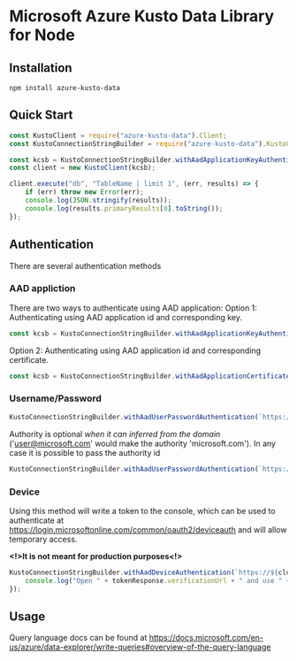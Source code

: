# Microsoft Azure Kusto Data Library for Node

## Installation

`npm install azure-kusto-data`

## Quick Start

```javascript 
const KustoClient = require("azure-kusto-data").Client;
const KustoConnectionStringBuilder = require("azure-kusto-data").KustoConnectionStringBuilder;

const kcsb = KustoConnectionStringBuilder.withAadApplicationKeyAuthentication(`https://${clusterName}.kusto.windows.net`,'appid','appkey','authorityId');
const client = new KustoClient(kcsb);

client.execute("db", "TableName | limit 1", (err, results) => {
    if (err) throw new Error(err);
    console.log(JSON.stringify(results));
    console.log(results.primaryResults[0].toString());
});

```

## Authentication
There are several authentication methods

### AAD appliction
There are two ways to authenticate using AAD application:
Option 1: Authenticating using AAD application id and corresponding key.
```javascript
const kcsb = KustoConnectionStringBuilder.withAadApplicationKeyAuthentication(`https://${clusterName}.kusto.windows.net`,'appid','appkey','authorityId');
```

Option 2: Authenticating using AAD application id and corresponding certificate.

```javascript
const kcsb = KustoConnectionStringBuilder.withAadApplicationCertificateAuthentication(`https://${clusterName}.kusto.windows.net`, 'appid', 'certificate', 'thumbprint', 'authorityId');
```


### Username/Password
```javascript
KustoConnectionStringBuilder.withAadUserPasswordAuthentication(`https://${clusterName}.kusto.windows.net`,'username','password');
```

Authority is optional *when it can inferred from the domain* ('user@microsoft.com' would make the authority 'microsoft.com'). 
In any case it is possible to pass the authority id
```javascript
KustoConnectionStringBuilder.withAadUserPasswordAuthentication(`https://${clusterName}.kusto.windows.net`,'username','password','authorityId');
```

### Device
Using this method will write a token to the console, which can be used to authenticate at https://login.microsoftonline.com/common/oauth2/deviceauth and will allow temporary access. 

**<!>It is not meant for production purposes<!>**

```javascript
KustoConnectionStringBuilder.withAadDeviceAuthentication(`https://${clusterName}.kusto.windows.net`, (tokenResponse) => {
    console.log("Open " + tokenResponse.verificationUrl + " and use " + tokenResponse.userCode + " code to authorize.");
});
```

## Usage
Query language docs can be found at https://docs.microsoft.com/en-us/azure/data-explorer/write-queries#overview-of-the-query-language

